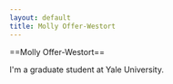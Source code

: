 ```yaml
---
layout: default
title: Molly Offer-Westort
---
```

==Molly Offer-Westort==

I'm a graduate student at Yale University.

